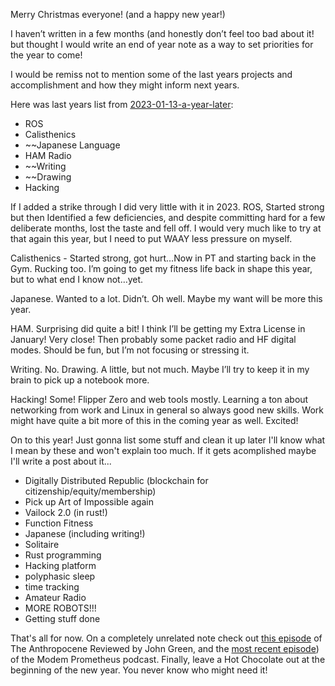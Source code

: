 Merry Christmas everyone! (and a happy new year!)

I haven’t written in a few months (and honestly don’t feel too bad about it! but thought I would write an end of year note as a way to set priorities for the year to come!

I would be remiss not to mention some of the last years projects and accomplishment and how they might inform next years. 

Here was last years list from [2023-01-13-a-year-later](https://ninjajoe9.github.io/a-year-later/):
- ROS
- Calisthenics
- ~~Japanese Language
- HAM Radio
- ~~Writing
- ~~Drawing
- Hacking

If I added a strike through I did very little with it in 2023. ROS, Started strong but then Identified a few deficiencies, and despite committing hard for a few deliberate months, lost the taste and fell off. I would very much like to try at that again this year, but I need to put WAAY less pressure on myself. 

Calisthenics - Started strong, got hurt…Now in PT and starting back in the Gym. Rucking too. I’m going to get my fitness life back in shape this year, but to what end I know not…yet. 

Japanese. Wanted to a lot. Didn’t. Oh well. Maybe my want will be more this year. 

HAM. Surprising did quite a bit! I think I’ll be getting my Extra License in January! Very close! Then probably some packet radio and HF digital modes. Should be fun, but I’m not focusing or stressing it. 

Writing. No. Drawing. A little, but not much. Maybe I’ll try to keep it in my brain to pick up a notebook more. 

Hacking! Some! Flipper Zero and web tools mostly. Learning a ton about networking from work and Linux in general so always good new skills. Work might have quite a bit more of this in the coming year as well. Excited! 

On to this year! Just gonna list some stuff and clean it up later I'll know what I mean by these and won't explain too much. If it gets acomplished maybe I'll write a post about it...

- Digitally Distributed Republic (blockchain for citizenship/equity/membership)
- Pick up Art of Impossible again
- Vailock 2.0 (in rust!)
- Function Fitness
- Japanese (including writing!)
- Solitaire
- Rust programming
- Hacking platform
- polyphasic sleep
- time tracking
- Amateur Radio 
- MORE ROBOTS!!!
- Getting stuff done

That's all for now. On a completely unrelated note check out [this episode](https://youtu.be/Wgh8Gfs2S7M?si%253Dw1C_igpGcX96X_X-) of The Anthropocene Reviewed by John Green, and the [most recent episode](https://youtu.be/A1QWAJ8vWtA?si%253DRwn6TbYnXhQkB0as)) of the Modem Prometheus podcast. Finally, leave a Hot Chocolate out at the beginning of the new year. You never know who might need it! 





